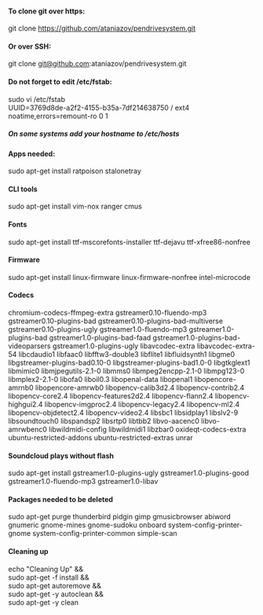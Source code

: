 #### To clone git over https:
git clone https://github.com/ataniazov/pendrivesystem.git
#### Or over SSH:
git clone git@github.com:ataniazov/pendrivesystem.git

#### Do not forget to edit /etc/fstab:
sudo vi /etc/fstab  
UUID=3769d8de-a2f2-4155-b35a-7df214638750 /               ext4    noatime,errors=remount-ro 0       1
##### On some systems add your hostname to /etc/hosts

#### Apps needed:
sudo apt-get install ratpoison stalonetray  
#### CLI tools
sudo apt-get install vim-nox ranger cmus 
#### Fonts
sudo apt-get install ttf-mscorefonts-installer ttf-dejavu ttf-xfree86-nonfree
#### Firmware
sudo apt-get install linux-firmware linux-firmware-nonfree intel-microcode 
#### Codecs
chromium-codecs-ffmpeg-extra gstreamer0.10-fluendo-mp3 gstreamer0.10-plugins-bad gstreamer0.10-plugins-bad-multiverse gstreamer0.10-plugins-ugly gstreamer1.0-fluendo-mp3 gstreamer1.0-plugins-bad gstreamer1.0-plugins-bad-faad gstreamer1.0-plugins-bad-videoparsers gstreamer1.0-plugins-ugly libavcodec-extra libavcodec-extra-54 libcdaudio1 libfaac0 libfftw3-double3 libflite1 libfluidsynth1 libgme0 libgstreamer-plugins-bad0.10-0 libgstreamer-plugins-bad1.0-0 libgtkglext1 libmimic0 libmjpegutils-2.1-0 libmms0 libmpeg2encpp-2.1-0 libmpg123-0 libmplex2-2.1-0 libofa0 liboil0.3 libopenal-data libopenal1 libopencore-amrnb0 libopencore-amrwb0 libopencv-calib3d2.4 libopencv-contrib2.4 libopencv-core2.4 libopencv-features2d2.4 libopencv-flann2.4 libopencv-highgui2.4 libopencv-imgproc2.4 libopencv-legacy2.4 libopencv-ml2.4 libopencv-objdetect2.4 libopencv-video2.4 libsbc1 libsidplay1 libslv2-9 libsoundtouch0 libspandsp2 libsrtp0 libtbb2 libvo-aacenc0 libvo-amrwbenc0 libwildmidi-config libwildmidi1 libzbar0 oxideqt-codecs-extra ubuntu-restricted-addons ubuntu-restricted-extras unrar
#### Soundcloud plays without flash
sudo apt-get install gstreamer1.0-plugins-ugly gstreamer1.0-plugins-good gstreamer1.0-fluendo-mp3 gstreamer1.0-libav  

#### Packages needed to be deleted
sudo apt-get purge thunderbird pidgin gimp gmusicbrowser abiword gnumeric gnome-mines gnome-sudoku onboard system-config-printer-gnome system-config-printer-common simple-scan  

#### Cleaning up
echo "Cleaning Up" &&  
sudo apt-get -f install &&  
sudo apt-get autoremove &&  
sudo apt-get -y autoclean &&  
sudo apt-get -y clean  
